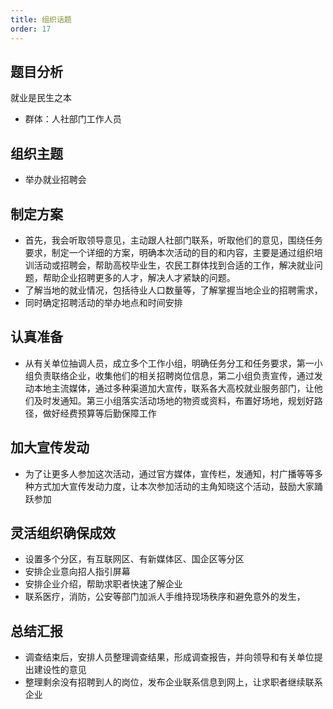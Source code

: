 ```yaml
---
title: 组织话题
order: 17
---
```


## 题目分析
就业是民生之本
  - 群体：人社部门工作人员

## 组织主题

  - 举办就业招聘会

## 制定方案

  - 首先，我会听取领导意见，主动跟人社部门联系，听取他们的意见，围绕任务要求，制定一个详细的方案，明确本次活动的目的和内容，主要是通过组织培训活动或招聘会，帮助高校毕业生，农民工群体找到合适的工作，解决就业问题，帮助企业招聘更多的人才，解决人才紧缺的问题。
  - 了解当地的就业情况，包括待业人口数量等，了解掌握当地企业的招聘需求，
  - 同时确定招聘活动的举办地点和时间安排

## 认真准备

  - 从有关单位抽调人员，成立多个工作小组，明确任务分工和任务要求，第一小组负责联络企业，收集他们的相关招聘岗位信息，第二小组负责宣传，通过发动本地主流媒体，通过多种渠道加大宣传，联系各大高校就业服务部门，让他们及时发通知。第三小组落实活动场地的物资或资料，布置好场地，规划好路径，做好经费预算等后勤保障工作
## 加大宣传发动
  - 为了让更多人参加这次活动，通过官方媒体，宣传栏，发通知，村广播等等多种方式加大宣传发动力度，让本次参加活动的主角知晓这个活动，鼓励大家踊跃参加

## 灵活组织确保成效
  - 设置多个分区，有互联网区、有新媒体区、国企区等分区
  - 安排企业意向招人指引屏幕
  - 安排企业介绍，帮助求职者快速了解企业
  - 联系医疗，消防，公安等部门加派人手维持现场秩序和避免意外的发生，
## 总结汇报

  - 调查结束后，安排人员整理调查结果，形成调查报告，并向领导和有关单位提出建设性的意见
  - 整理剩余没有招聘到人的岗位，发布企业联系信息到网上，让求职者继续联系企业

